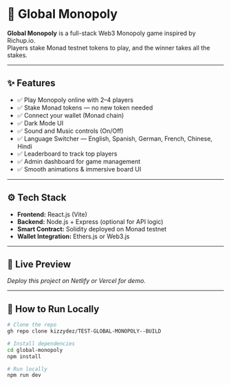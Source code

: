 # 🎲 Global Monopoly

**Global Monopoly** is a full-stack Web3 Monopoly game inspired by Richup.io.  
Players stake Monad testnet tokens to play, and the winner takes all the stakes.

---

## ✨ Features

- ✅ Play Monopoly online with 2–4 players
- ✅ Stake Monad tokens — no new token needed
- ✅ Connect your wallet (Monad chain)
- ✅ Dark Mode UI
- ✅ Sound and Music controls (On/Off)
- ✅ Language Switcher — English, Spanish, German, French, Chinese, Hindi
- ✅ Leaderboard to track top players
- ✅ Admin dashboard for game management
- ✅ Smooth animations & immersive board UI

---

## ⚙️ Tech Stack

- **Frontend:** React.js (Vite)
- **Backend:** Node.js + Express (optional for API logic)
- **Smart Contract:** Solidity deployed on Monad testnet
- **Wallet Integration:** Ethers.js or Web3.js

---

## 🔗 Live Preview

_Deploy this project on Netlify or Vercel for demo._

---

## 🚀 How to Run Locally

```bash
# Clone the repo
gh repo clone kizzydez/TEST-GLOBAL-MONOPOLY--BUILD

# Install dependencies
cd global-monopoly
npm install

# Run locally
npm run dev
